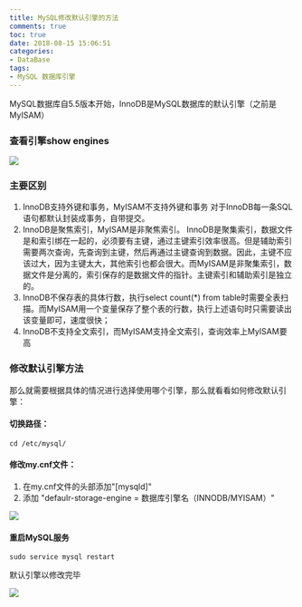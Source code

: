 ```yaml
---
title: MySQL修改默认引擎的方法
comments: true
toc: true
date: 2018-08-15 15:06:51
categories:
- DataBase
tags:
- MySQL 数据库引擎
---
```

MySQL数据库自5.5版本开始，InnoDB是MySQL数据库的默认引擎（之前是MyISAM）<!--more-->

### 查看引擎show engines
![](https://pic1.zhimg.com/80/v2-459f4aa9d09d1fade4a2424ab939ef55_hd.jpg)


### 主要区别
1. InnoDB支持外键和事务，MyISAM不支持外键和事务
对于InnoDB每一条SQL语句都默认封装成事务，自带提交。
2. InnoDB是聚焦索引，MyISAM是非聚焦索引。
InnoDB是聚集索引，数据文件是和索引绑在一起的，必须要有主键，通过主键索引效率很高。但是辅助索引需要两次查询，先查询到主键，然后再通过主键查询到数据。因此，主键不应该过大，因为主键太大，其他索引也都会很大。而MyISAM是非聚集索引，数据文件是分离的，索引保存的是数据文件的指针。主键索引和辅助索引是独立的。
3. InnoDB不保存表的具体行数，执行select count(*) from table时需要全表扫描。而MyISAM用一个变量保存了整个表的行数，执行上述语句时只需要读出该变量即可，速度很快；
4. InnoDB不支持全文索引，而MyISAM支持全文索引，查询效率上MyISAM要高

### 修改默认引擎方法
那么就需要根据具体的情况进行选择使用哪个引擎，那么就看看如何修改默认引擎：
#### 切换路径：

```
cd /etc/mysql/
```

#### 修改my.cnf文件：

1. 在my.cnf文件的头部添加"[mysqld]"
2. 添加 "defaulr-storage-engine = 数据库引擎名（INNODB/MYISAM）"

![](https://pic2.zhimg.com/80/v2-0c7840a01f8528f637016beb71524467_hd.jpg)

#### 重启MySQL服务
```
sudo service mysql restart
```
默认引擎以修改完毕

![](https://pic2.zhimg.com/80/v2-0a65567f86cb6ea008f475d221ec4822_hd.jpg)

